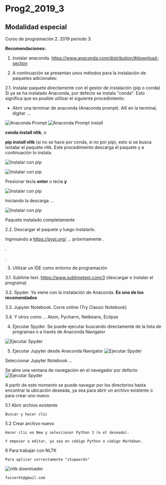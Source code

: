 # Prog2_2019_3
## Modalidad especial

Curso de programación 2.  2019 periodo 3.

**Recomendaciones:**
1. Instalar anaconda. https://www.anaconda.com/distribution/#download-section

2. A continuación se presentan unos métodos para la instalación de paquetes adicionales:

2.1. Instalar paquete directamente con el gestor de instalación (pip o conda)
Si ya se ha instalado Anaconda, por defecto se instala "conda".  Esto significa que es posible utilizar el siguiente procedimiento:
* Abrir una terminar de anaconda (Anaconda prompt).  Allí en la terminal, digitar ...

![Anaconda Prompt](/Images/prompt.png)  ![Anaconda Prompt install](/Images/prompt_install.png)

**conda install nltk**, o

**pip install nltk** (si no se hace por conda, si no por pip), esto si se busca isntalar el paquete nltk. Este procedimiento descarga el paquete y a continuación lo instala.

![Instalar con pip](/Images/prompt_install02.png)

![Instalar con pip](/Images/prompt_install03.png)

Presionar tecla **enter** o tecla **y**

![Instalar con pip](/Images/prompt_install04.png)

Iniciando la descarga ...

![Instalar con pip](/Images/prompt_install05.png)

Paquete instalado completamente

  2.2. Descargar el paquete y luego instalarlo.
  
  Ingresando a https://pypi.org/  ... próximamente
.

.

.

3. Utilizar un IDE como entorno de programación

  3.1. Sublime text. https://www.sublimetext.com/3 (descargar e instalar el programa)

  3.2. Spyder. Ya viene con la instalación de Anaconda.  **Es uno de los recomendados**

  3.3. Jupyter Notebook.  Corre online (Try Classic Notebook)

  3.4. Y otros como ... Atom, Pycharm, Netbeans, Eclipse

4. Ejecutar Spyder.  Se puede ejecutar buscando directamente de la lista de programas o a través de Anaconda Navigator

![Ejecutar Spyder](/Images/spyder01.png)


5. Ejecutar Jupyter desde Anaconda Navigator
![Ejecutar Spyder](/Images/spyder02.png)

Seleccionar Jupyter Notebook ...

Se abre una ventana de navegación en el navegador por defecto
![Ejecutar Spyder](/Images/jupyter01.png)

A partir de este momento se puede navegar por los directorios hasta encontrar la ubicación deseada, ya sea para abrir un archivo existente o para crear uno nuevo.

  5.1 Abrir archivo existente
    
    Buscar y hacer clic
    
  5.2 Crear archivo nuevo
  
    Hacer clic en New y seleccionar Python 3 (o el deseado).
    
    Y empezar a editar, ya sea en código Python o código Markdown.
    
  6 Para trabajar con NLTK
  
    Para aplicar correctamente "stopwords"
![nltk downloader](/Images/prompt_download.png)
    
    
    
    faiverht@gmail.com
    

